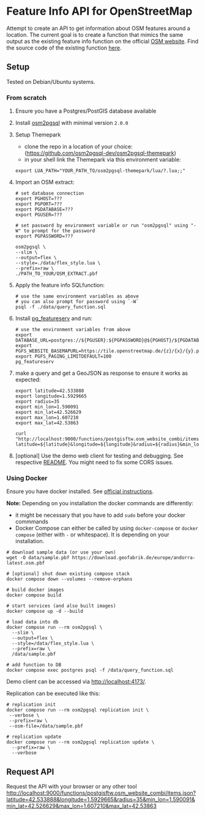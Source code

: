# Feature Info API for OpenStreetMap

Attempt to create an API to get information about OSM features around a location. The current goal is to create a function that mimics the same output as the existing feature info function on the official [OSM website](https://www.openstreetmap.org). Find the source code of the existing function [here](https://github.com/openstreetmap/openstreetmap-website/blob/6d0c2913326fbfdf3578416853e31d7a950d97ed/app/assets/javascripts/index/query.js#L252-L307).

## Setup

Tested on Debian/Ubuntu systems.

### From scratch

1. Ensure you have a Postgres/PostGIS database available
2. Install [osm2pgsql](https://osm2pgsql.org/) with minimal version `2.0.0`
3. Setup Themepark

    - clone the repo in a location of your choice: (<https://github.com/osm2pgsql-dev/osm2pgsql-themepark>)
    - in your shell link the Themepark via this environment variable:

    ```shell
    export LUA_PATH="YOUR_PATH_TO/osm2pgsql-themepark/lua/?.lua;;"
    ```

4. Import an OSM extract:

    ```shell
    # set database connection
    export PGHOST=???
    export PGPORT=???
    export PGDATABASE=???
    export PGUSER=???

    # set password by environment variable or run "osm2pgsql" using "-W" to prompt for the password
    export PGPASSWORD=???

    osm2pgsql \
    --slim \
    --output=flex \
    --style=./data/flex_style.lua \
    --prefix=raw \
    ./PATH_TO_YOUR/OSM_EXTRACT.pbf
    ```

5. Apply the feature info SQLfunction:

    ```shell
    # use the same environment variables as above
    # you can also prompt for password using `-W`
    psql -f ./data/query_function.sql
    ```

6. Install [pg_featureserv](https://github.com/CrunchyData/pg_featureserv) and run:

    ```shell
    # use the environment variables from above
    export DATABASE_URL=postgres://${PGUSER}:${PGPASSWORD}@${PGHOST}/${PGDATABASE}
    export PGFS_WEBSITE_BASEMAPURL=https://tile.openstreetmap.de/{z}/{x}/{y}.png
    export PGFS_PAGING_LIMITDEFAULT=100
    pg_featureserv
    ```

7. make a query and get a GeoJSON as response to ensure it works as expected:

    ```shell
    export latitude=42.533888
    export longitude=1.5929665
    export radius=35
    export min_lon=1.590091
    export min_lat=42.526629
    export max_lon=1.607210
    export max_lat=42.53863

    curl "http://localhost:9000/functions/postgisftw.osm_website_combi/items.json?latitude=${latitude}&longitude=${longitude}&radius=${radius}&min_lon=${min_lon}&min_lat=${min_lat}&max_lon=${max_lon}&max_lat=${max_lat}"
    ```

8. [optional] Use the demo web client for testing and debugging. See respective [README](web-client/README.md). You might need to fix some CORS issues.

### Using Docker

Ensure you have docker installed. See [official instructions](https://docs.docker.com/engine/install/debian/).

**Note:** Depending on you installation the docker commands are differently:

- it might be necessary that you have to add `sudo` before your docker commmands
- Docker Compose can either be called by using `docker-compose` or `docker compose` (either with `-` or whitespace). It is depending on your installation.

```shell
# download sample data (or use your own)
wget -O data/sample.pbf https://download.geofabrik.de/europe/andorra-latest.osm.pbf

# [optional] shut down existing compose stack
docker compose down --volumes --remove-orphans

# build docker images
docker compose build

# start services (and also built images)
docker compose up -d --build

# load data into db
docker compose run --rm osm2pgsql \
  --slim \
  --output=flex \
  --style=/data/flex_style.lua \
  --prefix=raw \
  /data/sample.pbf

# add function to DB
docker compose exec postgres psql -f /data/query_function.sql
```

Demo client can be accessed via <http://localhost:4173/>.

Replication can be executed like this:

```shell
# replication init
docker compose run --rm osm2pgsql replication init \
 --verbose \
 --prefix=raw \
 --osm-file=/data/sample.pbf

# replication update
docker compose run --rm osm2pgsql replication update \
  --prefix=raw \
  --verbose
```

## Request API

Request the API with your browser or any other tool <http://localhost:9000/functions/postgisftw.osm_website_combi/items.json?latitude=42.533888&longitude=1.5929665&radius=35&min_lon=1.590091&min_lat=42.526629&max_lon=1.607210&max_lat=42.53863>
